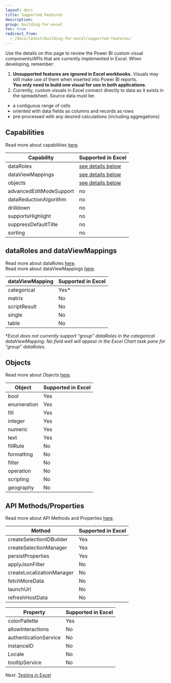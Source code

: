 ```yaml
---
layout: docs
title: Supported Features
description: 
group: building-for-excel
toc: true
redirect_from:
  - /docs/latest/building-for-excel/supported-features/
---
```


Use the details on this page to review the Power BI custom visual components/APIs that are currently implemented in Excel.  When developing, remember:  
1. **Unsupported features are ignored in Excel workbooks.**  Visuals may still make use of them when inserted into Power BI reports.  
**You only need to build one visual for use in both applications**.  
1. Currently, custom visuals in Excel connect directly to data as it exists in the spreadsheet.  Source data must be:  
  * a contiguous range of cells
  * oriented with data fields as columns and records as rows
  * pre-processed with any desired calculations (including aggregations)

## Capabilities
Read more about capabilities [here](../../concepts/capabilities/).

| Capability              | Supported in Excel                                                            |
| ----------------------- | ----------------------------------------------------------------------------- |
| dataRoles               | [see details below](../supported-features/#dataroles-and-dataviewmappings)    |
| dataViewMappings        | [see details below](../supported-features/#dataroles-and-dataviewmappings)    |
| objects                 | [see details below](../supported-features/#objects)                           |
| advancedEditModeSupport | no                                                                            |
| dataReductionAlgorithm  | no                                                                            |
| drilldown               | no                                                                            |
| supportsHighlight       | no                                                                            |
| suppressDefaultTitle    | no                                                                            |
| sorting                 | no                                                                            |

## dataRoles and dataViewMappings
Read more about dataRoles [here](../../concepts/capabilities/).  
Read more about dataViewMappings [here](../../concepts/dataviewmappings/).
 
| dataViewMapping         | Supported in Excel |
| ----------------------- | ------------------ |
| categorical             | Yes*               |
| matrix                  | No                 |
| scriptResult            | No                 |
| single                  | No                 |
| table                   | No                 |
 
**Excel does not currently support “group” dataRoles in the categorical dataViewMapping.  No field well will appear in the Excel Chart task pane for “group” dataRoles.*


## Objects
Read more about Objects [here](../../concepts/objects-and-properties/).

| Object      | Supported in Excel |
| ----------- | ------------------ |
| bool	      | Yes                |
| enumeration | Yes                |
| fill        | Yes                |
| integer     | Yes                |
| numeric     | Yes                |
| text        | Yes                |
| fillRule    | No                 |
| formatting  | No                 |
| filter      | No                 |
| operation   | No                 |
| scripting   | No                 |
| geography   | No                 |

## API Methods/Properties
Read more about API Methods and Properties [here](../../../api/references/ivisualhost/).

| Method                    | Supported in Excel |
| ------------------------- | ------------------ |
| createSelectionIDBuilder  | Yes                |
| createSelectionManager    | Yes                |
| persistProperties         | Yes                |
| applyJsonFilter           | No                 |
| createLocalizationManager | No                 |
| fetchMoreData             | No                 |
| launchUrl                 | No                 |
| refreshHostData           | No                 |

| Property                 | Supported in Excel |
|--------------------------|--------------------|
| colorPallette            | Yes                |
| allowInteractions        | No                 |
| authenticationService    | No                 |
| instanceID               | No                 |
| Locale                   | No                 |
| tooltipService           | No                 |

Next: [Testing in Excel](../testing-in-excel/)